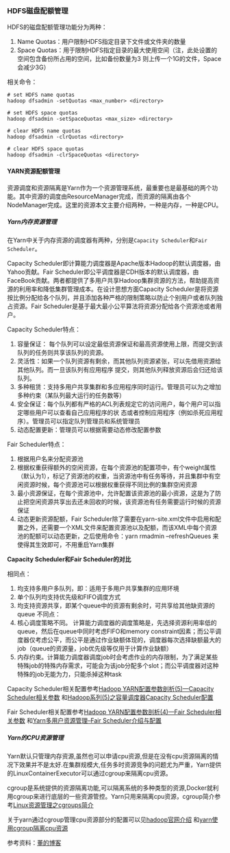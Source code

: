### HDFS磁盘配额管理

HDFS的磁盘配额管理功能分为两种：

1. Name Quotas：用户限制HDFS指定目录下文件或文件夹的数量
2. Space Quotas：用于限制HDFS指定目录的最大使用空间（注，此处设置的空间包含备份所占用的空间，比如备份数量为3 则上传一个1G的文件，Space会减少3G）

相关命令：

```
# set HDFS name quotas
hadoop dfsadmin -setQuotas <max_number> <directory>

# set HDFS space quotas
hadoop dfsadmin -setSpaceQuotas <max_size> <directory>

# clear HDFS name quotas
hadoop dfsadmin -clrQuotas <directory>

# clear HDFS space quotas
hadoop dfsadmin -clrSpaceQuotas <directory>
```

#### YARN资源配额管理

资源调度和资源隔离是Yarn作为一个资源管理系统，最重要也是最基础的两个功能。其中资源的调度由ResourceManager完成，而资源的隔离由各个NodeManager完成。这里的资源本文主要介绍两种，一种是内存，一种是CPU。

##### Yarn内存资源管理

在Yarn中关于内存资源的调度器有两种，分别是`Capacity Scheduler`和`Fair Scheduler`。

Capacity Scheduler即计算能力调度器是Apache版本Hadoop的默认调度器，由Yahoo贡献。Fair Scheduler即公平调度器是CDH版本的默认调度器，由FaceBook贡献。两者都提供了多用户共享Hadoop集群资源的方法，帮助提高资源的利用率和降低集群管理成本。在设计思想方面Capacity Scheduler是将资源按比例分配给各个队列，并且添加各种严格的限制策略以防止个别用户或者队列独占资源。Fair Scheduler是基于最大最小公平算法将资源分配给各个资源池或者用户。

Capacity Scheduler特点：
1. 容量保证： 每个队列可以设定最低资源保证和最高资源使用上限，而提交到该队列的任务则共享该队列的资源。
2. 灵活性：如果一个队列资源有剩余，而其他队列资源紧张，可以先借用资源给其他队列。而一旦该队列有应用程序 提交，则其他队列释放资源后会归还给该队列。
3. 多种租赁：支持多用户共享集群和多应用程序同时运行。管理员可以为之增加多种约束（某队列最大运行的任务数等）
4. 安全保证：每个队列都有严格的ACL列表规定它的访问用户，每个用户可以指定哪些用户可以查看自己应用程序的状 态或者控制应用程序（例如杀死应用程序）。管理员可以指定队列管理员和系统管理员
5. 动态配置更新：管理员可以根据需要动态修改配置参数

Fair Scheduler特点：
1. 根据用户名来分配资源池
2. 根据权重获得额外的空闲资源，在每个资源池的配置项中，有个weight属性（默认为1），标记了资源池的权重，当资源池中有任务等待，并且集群中有空闲资源时候，每个资源池可以根据权重获得不同比例的集群空闲资源 
3. 最小资源保证，在每个资源池中，允许配置该资源池的最小资源，这是为了防止把空闲资源共享出去还未回收的时候，该资源池有任务需要运行时候的资源保证
4. 动态更新资源配额，Fair Scheduler除了需要在yarn-site.xml文件中启用和配置之外，还需要一个XML文件来配置资源池以及配额，而该XML中每个资源池的配额可以动态更新，之后使用命令：yarn rmadmin –refreshQueues 来使得其生效即可，不用重启Yarn集群

**Capacity Scheduler和Fair Scheduler的对比**

相同点：
1. 均支持多用户多队列，即：适用于多用户共享集群的应用环境
2. 单个队列均支持优先级和FIFO调度方式
3. 均支持资源共享，即某个queue中的资源有剩余时，可共享给其他缺资源的queue
不同点：
1. 核心调度策略不同。 计算能力调度器的调度策略是，先选择资源利用率低的queue，然后在queue中同时考虑FIFO和memory constraint因素；而公平调度器仅考虑公平，而公平是通过作业缺额体现的，调度器每次选择缺额最大的job（queue的资源量，job优先级等仅用于计算作业缺额）
2. 内存约束。计算能力调度器调度job时会考虑作业的内存限制，为了满足某些特殊job的特殊内存需求，可能会为该job分配多个slot；而公平调度器对这种特殊的job无能为力，只能杀掉这种task

Capacity Scheduler相关配置参考[Hadoop YARN配置参数剖析(5)—Capacity Scheduler相关参数](http://dongxicheng.org/mapreduce-nextgen/hadoop-yarn-configurations-capacity-scheduler/) 和[Hadoop系列(5)之容量调度器Capacity Scheduler配置](https://blog.csdn.net/lantian0802/article/details/51917809) 

Fair Scheduler相关配置参考[Hadoop YARN配置参数剖析(4)—Fair Scheduler相关参数](http://dongxicheng.org/mapreduce-nextgen/hadoop-yarn-configurations-fair-scheduler/) 和[Yarn多用户资源管理–Fair Scheduler介绍与配置](https://blog.csdn.net/qq_30485769/article/details/53766434) 

##### Yarn的CPU资源管理

Yarn默认只管理内存资源,虽然也可以申请cpu资源,但是在没有cpu资源隔离的情况下效果并不是太好.在集群规模大,任务多时资源竞争的问题尤为严重，Yarn提供的LinuxContainerExecutor可以通过cgroup来隔离cpu资源。

cgroup是系统提供的资源隔离功能,可以隔离系统的多种类型的资源,Docker就利用cgroup来进行底层的一些资源管控。Yarn只用来隔离cpu资源，cgroup简介参考[Linux资源管理之cgroups简介](https://tech.meituan.com/cgroups.html) 

关于yarn通过cgroup管理cpu资源部分的配置可以见[hadoop官网介绍](http://hadoop.apache.org/docs/current/hadoop-yarn/hadoop-yarn-site/NodeManagerCgroups.html) 和[yarn使用cgroup隔离cpu资源](https://www.jianshu.com/p/e283ab7e2530) 

参考资料：[董的博客][1]


  [1]: http://dongxicheng.org/